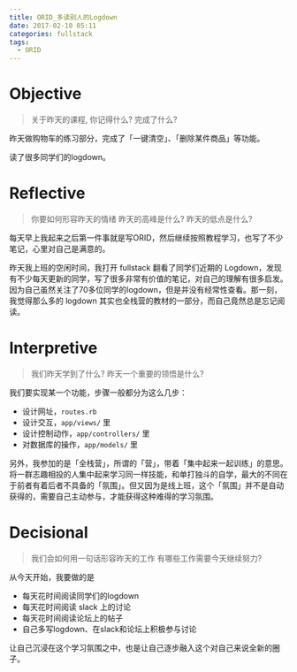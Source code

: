 ```yaml
---
title: ORID_多读别人的Logdown
date: 2017-02-10 05:11
categories: fullstack
tags:
  - ORID
---
```



# Objective
> 关于昨天的课程, 你记得什么?
> 完成了什么?

昨天做购物车的练习部分，完成了「一键清空」、「删除某件商品」等功能。

读了很多同学们的logdown。


# Reflective
> 你要如何形容昨天的情绪
> 昨天的高峰是什么?
> 昨天的低点是什么?

每天早上我起来之后第一件事就是写ORID，然后继续按照教程学习，也写了不少笔记，心里对自己是满意的。

昨天我上班的空闲时间，我打开 fullstack 翻看了同学们近期的 Logdown，发现有不少每天更新的同学，写了很多非常有价值的笔记，对自己的理解有很多启发。因为自己虽然关注了70多位同学的logdown，但是并没有经常性查看。那一刻，我觉得那么多的 logdown 其实也全栈营的教材的一部分，而自己竟然总是忘记阅读。


# Interpretive
> 我们昨天学到了什么?
> 昨天一个重要的领悟是什么?

我们要实现某一个功能，步骤一般都分为这么几步：

- 设计网址，`routes.rb`
- 设计交互，`app/views/` 里
- 设计控制动作，`app/controllers/` 里
- 对数据库的操作，`app/models/` 里

另外，我参加的是「全栈营」，所谓的「营」，带着「集中起来一起训练」的意思。将一群志趣相投的人集中起来学习同一样技能，和单打独斗的自学，最大的不同在于前者有着后者不具备的「氛围」。但又因为是线上班，这个「氛围」并不是自动获得的，需要自己主动参与，才能获得这种难得的学习氛围。


# Decisional
> 我们会如何用一句话形容昨天的工作
> 有哪些工作需要今天继续努力?

从今天开始，我要做的是

- 每天花时间阅读同学们的logdown
- 每天花时间阅读 slack 上的讨论
- 每天花时间阅读论坛上的帖子
- 自己多写logdown、在slack和论坛上积极参与讨论

让自己沉浸在这个学习氛围之中，也是让自己逐步融入这个对自己来说全新的圈子。
